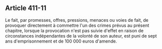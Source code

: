 Article 411-11
----
Le fait, par promesses, offres, pressions, menaces ou voies de fait, de
provoquer directement à commettre l'un des crimes prévus au présent chapitre,
lorsque la provocation n'est pas suivie d'effet en raison de circonstances
indépendantes de la volonté de son auteur, est puni de sept ans d'emprisonnement
et de 100 000 euros d'amende.
